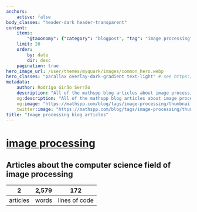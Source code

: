 ```yaml
---
anchors:
    active: false
body_classes: "header-dark header-transparent"
content:
    items:
        "@taxonomy": {"category": "blogpost", "tag": "image processing"}
    limit: 20
    order:
        by: date
        dir: desc
    pagination: true
hero_image_url: /user/themes/myquark/images/common_hero.webp
hero_classes: "parallax overlay-dark-gradient text-light" # see https://demo.getgrav.org/blog-skeleton/blog/hero-classes
metadata:
    author: Rodrigo Girão Serrão
    description: "All of the mathspp blog articles about image processing."
    og:description: "All of the mathspp blog articles about image processing."
    og:image: "https://mathspp.com/blog/tags/image-processing/thumbnail.webp"
    twitter:image: "https://mathspp.com/blog/tags/image-processing/thumbnail.webp"
title: "Image processing blog articles"
---
```


# <a href="/blog/tags/image processing" class="label label-primary tag-title">image processing</a>


## Articles about the computer science field of image processing



<table class="stats-table">
    <thead>
        <tr>
            <th style="text-align: center;">2</th>
            <th style="text-align: center;">2,579</th>
            <th style="text-align: center;">172</th>
        </tr>
    </thead>
    <tbody>
        <tr>
            <td style="text-align: center;">articles</td>
            <td style="text-align: center;">words</td>
            <td style="text-align: center;">lines of code</td>
        </tr>
    </tbody>
</table>